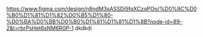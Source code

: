 https://www.figma.com/design/n8ndM3sASSDi5fqXCzqPOo/%D0%9C%D0%B0%D1%81%D1%82%D0%B5%D1%80-%D0%BA%D0%BB%D0%B0%D1%81%D1%81%D1%8B?node-id=89-2&t=rbrPsHet6sNM6R0P-1
dkdkdi